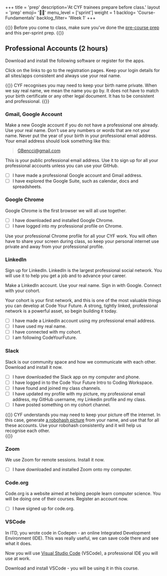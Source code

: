 +++
title = 'prep'
description='At CYF trainees prepare before class.'
layout = 'prep'
emoji= '🧑🏿‍'
menu_level = ['sprint']
weight = 1
backlog= 'Course-Fundamentals'
backlog_filter= 'Week 1'
+++

{{<note type="warning" title="Important">}}
Before you come to class, make sure you've done the [pre-course prep](../../../prep/) and this per-sprint prep.
{{</note>}}

## Professional Accounts (2 hours)

Download and install the following software or register for the apps.

Click on the links to go to the registration pages. Keep your login details for all sites/apps consistent and always use your real name.

{{<note type="info" title="Real Name" >}}
CYF recognises you may need to keep your birth name private. When we say real name, we mean the name you go by. It does not have to match your birth certificate or any other legal document. It has to be consistent and professional.
{{</note>}}

### Gmail, Google Account

Make a new Google account if you do not have a professional one already. Use your real name. Don’t use any numbers or words that are not your name. Never put the year of your birth in your professional email address. Your email address should look something like this:

> GBencci@gmail.com

This is your public professional email address. Use it to sign up for all your professional accounts unless you can use your GitHub.

- [ ] I have made a professional Google account and Gmail address.
- [ ] I have explored the Google Suite, such as calendar, docs and spreadsheets.

### Google Chrome

Google Chrome is the first browser we will all use together.

- [ ] I have downloaded and installed Google Chrome.
- [ ] I have logged into my professional profile on Chrome.

Use your professional Chrome profile for all your CYF work. You will often have to share your screen during class, so keep your personal internet use private and away from your professional profile.

### LinkedIn

Sign up for LinkedIn. LinkedIn is the largest professional social network. You will use it to help you get a job and to advance your career.

Make a LinkedIn account. Use your real name. Sign in with Google. Connect with your cohort.

Your cohort is your first network, and this is one of the most valuable things you can develop at Code Your Future. A strong, tightly linked, professional network is a powerful asset, so begin building it today.

- [ ] I have made a LinkedIn account using my professional email address.
- [ ] I have used my real name.
- [ ] I have connected with my cohort.
- [ ] I am following CodeYourFuture.

### Slack

Slack is our community space and how we communicate with each other. Download and install it now.

- [ ] I have downloaded the Slack app on my computer and phone.
- [ ] I have logged in to the Code Your Future Intro to Coding Workspace.
- [ ] I have found and joined my class channels.
- [ ] I have updated my profile with my picture, my professional email address, my GitHub username, my Linkedin profile and my class.
- [ ] I have posted something on my cohort channel.

{{<note type="tip" title="Robohash" >}}
CYF understands you may need to keep your picture off the internet. In this case, generate [a robohash picture](https://robohash.org/) from your name, and use that for all these accounts. Use your robohash consistently and it will help us recognise each other.  
{{</note>}}

### Zoom

We use Zoom for remote sessions. Install it now.

- [ ] I have downloaded and installed Zoom onto my computer.

### Code.org

Code.org is a website aimed at helping people learn computer science. You will be doing one of their courses. Register an account now.

- [ ] I have signed up for code.org.

### VSCode

In ITD, you wrote code in Codepen - an online Integrated Development Environment (IDE). This was really useful, we can save code there and see what it does.

Now you will use [Visual Studio Code](https://code.visualstudio.com/) (VSCode), a professional IDE you will use at work.

Download and install VSCode - you will be using it in this course.
